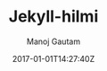 ---
title: "Jekyll-hilmi"
github: https://github.com/nix1947/jekyll-hilmi
demo: http://nix1947.github.io/jekyll-hilmi
author: Manoj Gautam

ssg:
  - Jekyll
cms:
  - No Cms
date: 2017-01-01T14:27:40Z
github_branch: master
---